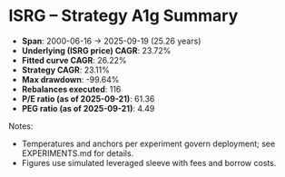 # ISRG – Strategy A1g Summary

- **Span**: 2000-06-16 → 2025-09-19 (25.26 years)
- **Underlying (ISRG price) CAGR**: 23.72%
- **Fitted curve CAGR**: 26.22%
- **Strategy CAGR**: 23.11%
- **Max drawdown**: -99.64%
- **Rebalances executed**: 116
- **P/E ratio (as of 2025-09-21)**: 61.36
- **PEG ratio (as of 2025-09-21)**: 4.49

Notes:

- Temperatures and anchors per experiment govern deployment; see EXPERIMENTS.md for details.
- Figures use simulated leveraged sleeve with fees and borrow costs.

